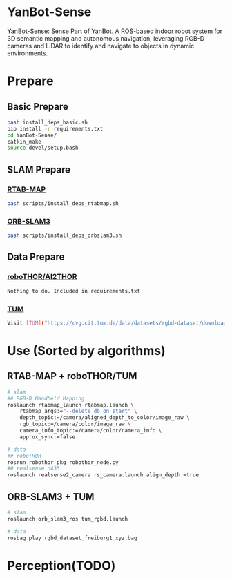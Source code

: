 # YanBot-Sense
YanBot-Sense: Sense Part of YanBot. A ROS-based indoor robot system for 3D semantic mapping and autonomous navigation, leveraging RGB-D cameras and LiDAR to identify and navigate to objects in dynamic environments.
# Prepare
## Basic Prepare
```bash
bash install_deps_basic.sh
pip install -r requirements.txt
cd YanBot-Sense/
catkin_make
source devel/setup.bash
```
## SLAM Prepare
### [RTAB-MAP](http://wiki.ros.org/rtabmap_ros)
```bash
bash scripts/install_deps_rtabmap.sh
```
### [ORB-SLAM3](https://github.com/thien94/orb_slam3_ros/tree/master)
```bash
bash scripts/install_deps_orbslam3.sh
```
## Data Prepare
### [roboTHOR/AI2THOR](https://ai2thor.allenai.org/robothor/documentation/)
```txt
Nothing to do. Included in requirements.txt
```
### [TUM](https://cvg.cit.tum.de/data/datasets/rgbd-dataset/download#)
```bash
Visit [TUM]("https://cvg.cit.tum.de/data/datasets/rgbd-dataset/download#"), and download the rosbag you need.
```

# Use (Sorted by algorithms)
## RTAB-MAP + roboTHOR/TUM
```bash
# slam
## RGB-D Handheld Mapping
roslaunch rtabmap_launch rtabmap.launch \
    rtabmap_args:="--delete_db_on_start" \
    depth_topic:=/camera/aligned_depth_to_color/image_raw \
    rgb_topic:=/camera/color/image_raw \
    camera_info_topic:=/camera/color/camera_info \
    approx_sync:=false

# data
## roboTHOR
rosrun robothor_pkg robothor_node.py
## realsense d435
roslaunch realsense2_camera rs_camera.launch align_depth:=true
```

## ORB-SLAM3 + TUM
```bash
# slam
roslaunch orb_slam3_ros tum_rgbd.launch

# data
rosbag play rgbd_dataset_freiburg1_xyz.bag
```

# Perception(TODO)
